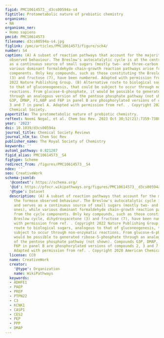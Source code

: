 ```yaml
---
figid: PMC10614573__d3cs00594a-s4
figtitle: Protometabolic nature of prebiotic chemistry
organisms:
- NA
organisms_ner:
- Homo sapiens
pmcid: PMC10614573
filename: d3cs00594a-s4.jpg
figlink: /pmc/articles/PMC10614573/figure/sch4/
number: S4
caption: (A) A subset of reaction pathways that account for the majority of the formose
  observed behaviour. The Breslow's autocatalytic cycle is at the centre, and serves
  as a continuous source of small sugars (mostly two- and three-carbon ones), while
  various dominant formaldehyde chain-growth reaction pathways arise from the cycle
  components. Only key compounds, such as those constituting the Breslow cycle, dihydroxyacetone
  (3) and fructose (7), have been numbered. Adapted with permission from ref. . Copyright
  2022 Nature Publishing Group. (B) Alternative route to biological sugars, analogous
  to that of gluconeogenesis, that could be subject to occur through non-enzymatic
  reactions. From glucose-6-phosphate, it would be possible to generated ribose-5-phosphate
  through an analogous version of the pentose phosphate pathway (not shown). Compounds
  G3P, DMAP, F1,6BP and F6P in panel B are phosphorylated versions of compounds 2,
  3 and 7 in panel A. Adapted with permission from ref. . Copyright 2020 American
  Chemical Society.
papertitle: The protometabolic nature of prebiotic chemistry.
reftext: Noemí Nogal, et al. Chem Soc Rev. 2023 Oct 30;52(21):7359-7388.
year: '2023'
doi: 10.1039/d3cs00594a
journal_title: Chemical Society Reviews
journal_nlm_ta: Chem Soc Rev
publisher_name: The Royal Society of Chemistry
keywords: ''
automl_pathway: 0.821287
figid_alias: PMC10614573__S4
figtype: Scheme
redirect_from: /figures/PMC10614573__S4
ndex: ''
seo: CreativeWork
schema-jsonld:
  '@context': https://schema.org/
  '@id': https://pfocr.wikipathways.org/figures/PMC10614573__d3cs00594a-s4.html
  '@type': Dataset
  description: (A) A subset of reaction pathways that account for the majority of
    the formose observed behaviour. The Breslow's autocatalytic cycle is at the centre,
    and serves as a continuous source of small sugars (mostly two- and three-carbon
    ones), while various dominant formaldehyde chain-growth reaction pathways arise
    from the cycle components. Only key compounds, such as those constituting the
    Breslow cycle, dihydroxyacetone (3) and fructose (7), have been numbered. Adapted
    with permission from ref. . Copyright 2022 Nature Publishing Group. (B) Alternative
    route to biological sugars, analogous to that of gluconeogenesis, that could be
    subject to occur through non-enzymatic reactions. From glucose-6-phosphate, it
    would be possible to generated ribose-5-phosphate through an analogous version
    of the pentose phosphate pathway (not shown). Compounds G3P, DMAP, F1,6BP and
    F6P in panel B are phosphorylated versions of compounds 2, 3 and 7 in panel A.
    Adapted with permission from ref. . Copyright 2020 American Chemical Society.
  license: CC0
  name: CreativeWork
  creator:
    '@type': Organization
    name: WikiPathways
  keywords:
  - ADHFE1
  - PAEP
  - PREP
  - PTPN22
  - C3
  - KCNK1
  - CASP1
  - CES2
  - PEP
  - PPP
  - DMAP
---
```

